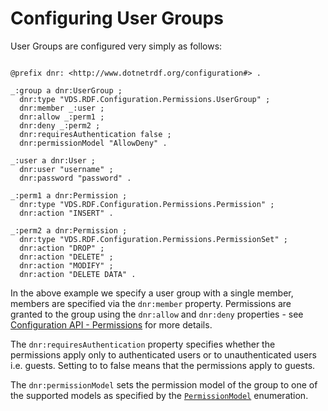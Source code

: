 # Configuring User Groups 

User Groups are configured very simply as follows:

```turtle

@prefix dnr: <http://www.dotnetrdf.org/configuration#> .

_:group a dnr:UserGroup ;
  dnr:type "VDS.RDF.Configuration.Permissions.UserGroup" ;
  dnr:member _:user ;
  dnr:allow _:perm1 ;
  dnr:deny _:perm2 ;
  dnr:requiresAuthentication false ;
  dnr:permissionModel "AllowDeny" .

_:user a dnr:User ;
  dnr:user "username" ;
  dnr:password "password" .

_:perm1 a dnr:Permission ;
  dnr:type "VDS.RDF.Configuration.Permissions.Permission" ;
  dnr:action "INSERT" .

_:perm2 a dnr:Permission ;
  dnr:type "VDS.RDF.Configuration.Permissions.PermissionSet" ;
  dnr:action "DROP" ;
  dnr:action "DELETE" ;
  dnr:action "MODIFY" ;
  dnr:action "DELETE DATA" .
```

In the above example we specify a user group with a single member, members are specified via the `dnr:member` property. Permissions are granted to the group using the `dnr:allow` and `dnr:deny` properties - see [Configuration API - Permissions](permissions.md) for more details.

The `dnr:requiresAuthentication` property specifies whether the permissions apply only to authenticated users or to unauthenticated users i.e. guests. Setting to to false means that the permissions apply to guests.

The `dnr:permissionModel` sets the permission model of the group to one of the supported models as specified by the [`PermissionModel`](xref:VDS.RDF.Configuration.Permissions.PermissionModel) enumeration.